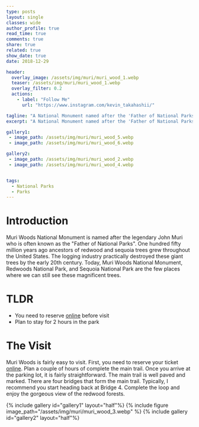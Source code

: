 ```yaml
---
type: posts
layout: single
classes: wide
author_profile: true
read_time: true
comments: true
share: true
related: true
show_date: true
date: 2018-12-29

header:
  overlay_image: /assets/img/muri/muri_wood_1.webp
  teaser: /assets/img/muri/muri_wood_1.webp
  overlay_filter: 0.2
  actions:
    - label: "Follow Me"
      url: "https://www.instagram.com/kevin_takahashii/"

tagline: "A National Monument named after the 'Father of National Parks' "
excerpt: "A National Monument named after the 'Father of National Parks' "

gallery1:
 - image_path: /assets/img/muri/muri_wood_5.webp
 - image_path: /assets/img/muri/muri_wood_6.webp

gallery2:
 - image_path: /assets/img/muri/muri_wood_2.webp
 - image_path: /assets/img/muri/muri_wood_4.webp


tags:
  - National Parks
  - Parks
---
```


# Introduction

Muri Woods National Monument is named after the legendary John Muri who is often known as the "Father of National Parks". One hundred fifty million years ago ancestors of redwood and sequoia trees grew throughout the United States. The logging industry practically destroyed these giant trees by the early 20th century. Today, Muri Woods National Monument, Redwoods National Park, and Sequoia National Park are the few places where we can still see these magnificent trees.

# TLDR
* You need to reserve [online](https://gomuirwoods.com/) before visit
* Plan to stay for 2 hours in the park


# The Visit

Muri Woods is fairly easy to visit. First, you need to reserve your ticket [online](https://gomuirwoods.com/). Plan a couple of hours of complete the main trail. Once you arrive at the parking lot, it is fairly straightforward. The main trail is well paved and marked. There are four bridges that form the main trail. Typically, I recommend you start heading back at Bridge 4. Complete the loop and enjoy the gorgeous view of the redwood forests.

{% include gallery id="gallery1" layout="half"%}
{% include figure image_path="/assets/img/muri/muri_wood_3.webp"  %}
{% include gallery id="gallery2" layout="half"%}
